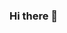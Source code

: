 ### Hi there 👋

<!--
**Ivorra-1996/Ivorra-1996** is a ✨ _special_ ✨ repository because its `README.md` (this file) appears on your GitHub profile.

Here are some ideas to get you started:

- 📑 Actualmente estoy trabajando de medio tiempo en la UNAHUR, como alumno asistente en la materia Organización de computadoras. 🖥️
- 🌱 Estoy aprendiendo Js y sobre el mundo del backend. 📖
- 👯 Busco colaborar en...
- 🤔 Busco ayuda con algún compañer@ que quiere practicar nuevas cosas(metodologías, herramientas ,etc). 👀
- 💬 Pregúntame sobre...
- 📫 Cómo contactarme: ivorrajosemaria@gmail.com
- 😄 Pronombres: Pepe.🐸
- ⚡ Dato curioso: Amante del helado especialmente del chocolate con almendras. 😍

-->
